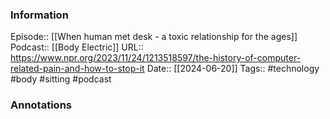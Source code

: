 ### Information

Episode:: [[When human met desk - a toxic relationship for the ages]]
Podcast:: [[Body Electric]]
URL:: https://www.npr.org/2023/11/24/1213518597/the-history-of-computer-related-pain-and-how-to-stop-it
Date:: [[2024-06-20]]
Tags:: #technology #body #sitting 
#podcast


### Annotations

